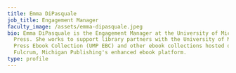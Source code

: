 ```yaml
---
title: Emma DiPasquale
job_title: Engagement Manager
faculty_image: /assets/emma-dipasquale.jpeg
bio: Emma DiPasquale is the Engagement Manager at the University of Michigan
  Press. She works to support library partners with the University of Michigan
  Press Ebook Collection (UMP EBC) and other ebook collections hosted on
  Fulcrum, Michigan Publishing's enhanced ebook platform.
type: profile
---
```

